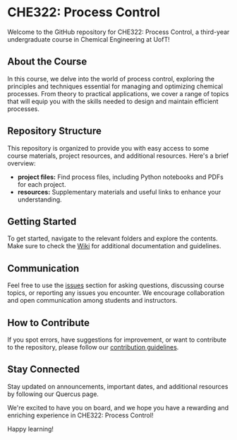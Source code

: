 # CHE322: Process Control

Welcome to the GitHub repository for CHE322: Process Control, a third-year undergraduate course in Chemical Engineering at UofT!

## About the Course
In this course, we delve into the world of process control, exploring the principles and techniques essential for managing and optimizing chemical processes. From theory to practical applications, we cover a range of topics that will equip you with the skills needed to design and maintain efficient processes.

## Repository Structure
This repository is organized to provide you with easy access to some course materials, project resources, and additional resources. Here's a brief overview:

- **project files:** Find process files, including Python notebooks and PDFs for each project.
- **resources:** Supplementary materials and useful links to enhance your understanding.

## Getting Started
To get started, navigate to the relevant folders and explore the contents. Make sure to check the [Wiki](wiki) for additional documentation and guidelines.

## Communication
Feel free to use the [issues](https://github.com/ranaabarghout/CHE322/issues) section for asking questions, discussing course topics, or reporting any issues you encounter. We encourage collaboration and open communication among students and instructors.

## How to Contribute
If you spot errors, have suggestions for improvement, or want to contribute to the repository, please follow our [contribution guidelines](CONTRIBUTING.md).

## Stay Connected
Stay updated on announcements, important dates, and additional resources by following our Quercus page.

We're excited to have you on board, and we hope you have a rewarding and enriching experience in CHE322: Process Control!

Happy learning!
